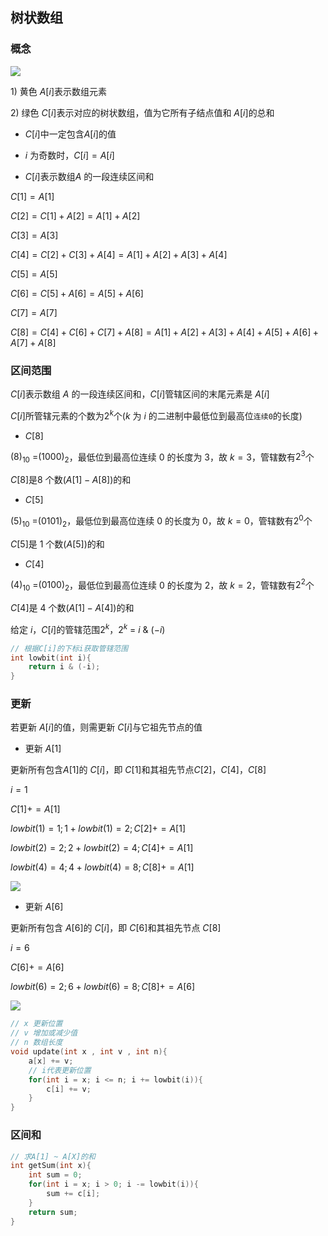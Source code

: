 <!--
 * @Description: 
 * @Version: 1.0
 * @Author: dalao
 * @Email: dalao_li@163.com
 * @Date: 2022-02-13 19:00:24
 * @LastEditors: DaLao
 * @LastEditTime: 2022-04-29 23:23:00
-->

## 树状数组


### 概念


![](https://cdn.hurra.ltd/img/2022-4-4-0135.svg)


$1$) 黄色 $A[i]$表示数组元素

$2$) 绿色 $C[i]$表示对应的树状数组，值为它所有子结点值和 $A[i]$的总和

- $C[i]$中一定包含$A[i]$的值

- $i$ 为奇数时，$C[i] = A[i]$

- $C[i]$表示数组$A$ 的一段连续区间和

$C[1] = A[1]$
 
$C[2] = C[1] + A[2] = A[1] + A[2]$
 
$C[3] = A[3]$
 
$C[4] = C[2] + C[3] + A[4] = A[1] + A[2] + A[3] + A[4]$
 
$C[5] = A[5]$
 
$C[6] = C[5] + A[6] = A[5] + A[6]$
 
$C[7] = A[7]$
 
$C[8] = C[4] + C[6] + C[7] + A[8] = A[1] + A[2] + A[3] + A[4] + A[5] + A[6] + A[7] + A[8]$



### 区间范围


$C[i]$表示数组 $A$ 的一段连续区间和，$C[i]$管辖区间的末尾元素是 $A[i]$

$C[i$]所管辖元素的个数为$2^{k}$个($k$ 为 $i$ 的二进制中最低位到最高位`连续0`的长度)


- $C[8]$

$(8)_{10}$ =$(1000)_{2}$，最低位到最高位连续 $0$ 的长度为 $3$，故 $k=3$，管辖数有$2^{3}$个

$C[8]$是$8$ 个数($A[1]-A[8]$)的和


- $C[5]$

$(5)_{10}$ =$(0101)_{2}$，最低位到最高位连续 $0$ 的长度为 $0$，故 $k=0$，管辖数有$2^{0}$个

$C[5]$是 $1$ 个数($A[5]$)的和


- $C[4]$

$(4)_{10}$ =$(0100)_{2}$，最低位到最高位连续 $0$ 的长度为 $2$，故 $k=2$，管辖数有$2^{2}$个

$C[4$]是 4 个数($A[1]-A[4]$)的和


给定 $i$，$C[i]$的管辖范围$2^{k}$，$2^{k}$ = $i$ & $(-i)$

```c
// 根据C[i]的下标i获取管辖范围
int lowbit(int i){
    return i & (-i);
}
```



### 更新


若更新 $A[i]$的值，则需更新 $C[i]$与它祖先节点的值

- 更新 $A[1]$

更新所有包含$A[1]$的 $C[i]$，即 $C[1]$和其祖先节点$C[2]，C[4]，C[8]$   

$i = 1$

$C[1] += A[1]$

$lowbit(1) = 1; 1+lowbit(1) = 2 ; C[2]+=A[1]$

$lowbit(2) = 2; 2+lowbit(2) = 4 ; C[4]+=A[1]$

$lowbit(4) = 4; 4+lowbit(4) = 8 ; C[8]+=A[1]$

![](https://cdn.hurra.ltd/img/2022-4-4-0144.svg)


- 更新 $A[6]$

更新所有包含 $A[6]$的 $C[i]$，即 $C[6]$和其祖先节点 $C[8]$  

$i = 6$

$C[6]+=A[6]$  

$lowbit(6) = 2; 6+lowbit(6) = 8 ; C[8]+=A[6]$

![](https://cdn.hurra.ltd/img/2022-4-4-0146.svg)


```c
// x 更新位置
// v 增加或减少值
// n 数组长度
void update(int x , int v , int n){
    a[x] += v;
    // i代表更新位置
    for(int i = x; i <= n; i += lowbit(i)){
        c[i] += v;
    }
}
```


### 区间和


```c
// 求A[1] ~ A[X]的和
int getSum(int x){
    int sum = 0;
    for(int i = x; i > 0; i -= lowbit(i)){
        sum += c[i];
    }
    return sum;
}
```